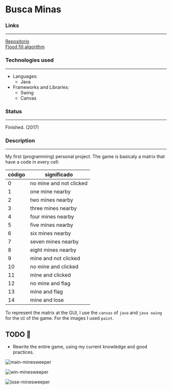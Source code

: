 # Busca Minas

### Links

---

[Repositorio](https://github.com/cococov/Busca-Minas)<br/>
[Flood fill algorithm](https://en.wikipedia.org/wiki/Flood_fill)

### Technologies used

---

+ Languages:
  - Java
+ Frameworks and Libraries:
  - Swing
  - Canvas

### Status

---

Finished. (2017)

### Description

---

My first (programming) personal project.
The game is basicaly a matrix that have a code in every cell:

| código  |    significado   |
| ----------- | ----------------- |
| 0  | no mine and not clicked |
| 1  | one mine nearby  |
| 2  | two mines nearby  |
| 3  | three mines nearby  |
| 4  | four mines nearby  |
| 5  | five mines nearby  |
| 6  | six mines nearby  |
| 7  | seven mines nearby  |
| 8  | eight mines nearby  |
| 9  | mine and not clicked |
| 10 | no mine and clicked |
| 11 | mine and clicked |
| 12 | no mine and flag |
| 13 | mine and flag |
| 14 | mine and lose |

To represent the matrix at the GUI, I use the ``canvas`` of ``java`` and ``java swing`` for the ``UI`` of the game.
For the images I used ``paint``.

## TODO 🚀
- Rewrite the entire game, using my current knowledge and good practices.

![main-minesweeper](https://juanlamas.dev/img/content/minesweeper/main.png "content")
      
![win-minesweeper](https://juanlamas.dev/img/content/minesweeper/win.png "content")
      
![lose-minesweeper](https://juanlamas.dev/img/content/minesweeper/lose.png "content")
